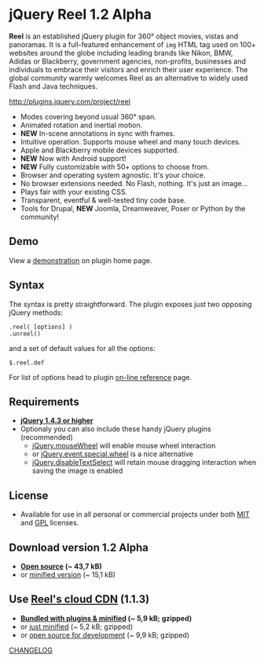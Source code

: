 
jQuery Reel 1.2 Alpha
=====================

**Reel** is an established jQuery plugin for 360° object movies, vistas and panoramas. It is a full-featured enhancement of `img` HTML tag used on 100+ websites around the globe including leading brands like Nikon, BMW, Adidas or Blackberry, government agencies, non-profits, businesses and individuals to embrace their visitors and enrich their user experience. The global community warmly welcomes Reel as an alternative to widely used Flash and Java techniques.

<http://plugins.jquery.com/project/reel>

* Modes covering beyond usual 360° span.
* Animated rotation and inertial motion.
* **NEW** In-scene annotations in sync with frames.
* Intuitive operation. Supports mouse wheel and many touch devices.
* Apple and Blackberry mobile devices supported.
* **NEW** Now with Android support!
* **NEW** Fully customizable with 50+ options to choose from.
* Browser and operating system agnostic. It's your choice.
* No browser extensions needed. No Flash, nothing. It's just an image...
* Plays fair with your existing CSS.
* Transparent, eventful & well-tested tiny code base.
* Tools for Drupal, **NEW** Joomla, Dreamweaver, Poser or Python by the community!

Demo
----
View a [demonstration][demo] on plugin home page.

Syntax
------
The syntax is pretty straightforward. The plugin exposes just two opposing jQuery methods:

    .reel( [options] )
    .unreel()

and a set of default values for all the options:

    $.reel.def

For list of options head to plugin [on-line reference][options] page.

Requirements
------------
* **[jQuery 1.4.3 or higher][jquery]**
* Optionaly you can also include these handy jQuery plugins (recommended)
    * [jQuery.mouseWheel][mousewheel] will enable mouse wheel interaction
    * or [jQuery.event.special.wheel][wheel] is a nice alternative
    * [jQuery.disableTextSelect][disabletextselect] will retain mouse dragging interaction when saving the image is enabled

License
-------
* Available for use in all personal or commercial projects under both [MIT][license-mit] and [GPL][license-gpl] licenses.

Download version 1.2 Alpha
--------------------------
* **[Open source][source] (~ 43,7 kB)**
* or [minified version][min] (~ 15,1 kB)

Use [Reel's cloud CDN][cdn] (1.1.3)
-----------------------------------
* **[Bundled with plugins & minified][cdn-bundle] (~ 5,9 kB; gzipped)**
* or [just minified][cdn-min] (~ 5,2 kB; gzipped)
* or [open source for development][cdn-devel] (~ 9,9 kB; gzipped)

[CHANGELOG][changelog]

[demo]: http://jquery.vostrel.cz/reel#demo
[options]: http://jquery.vostrel.cz/reel#options
[changelog]: http://github.com/pisi/Reel/blob/v1.2alpha/CHANGELOG.markdown
[license-mit]: http://github.com/pisi/Reel/blob/v1.2alpha/MIT-LICENSE.txt
[license-gpl]: http://github.com/pisi/Reel/blob/v1.2alpha/GPL-LICENSE.txt
[jquery]: http://www.jquery.com/
[disabletextselect]: http://www.jdempster.com/category/jquery/disabletextselect/
[mousewheel]: http://github.com/brandonaaron/jquery-mousewheel
[wheel]: http://blog.threedubmedia.com/2008/08/eventspecialwheel.html
[source]: http://github.com/pisi/Reel/raw/v1.2alpha/jquery.reel.js
[min]: http://github.com/pisi/Reel/raw/v1.2alpha/jquery.reel-min.js
[iphone-test]: http://www.youtube.com/watch?v=R0hiYmVre6s
[cdn]: http://wiki.github.com/pisi/Reel/cdn
[cdn-min]: http://code.vostrel.cz/jquery.reel.js
[cdn-bundle]: http://code.vostrel.cz/jquery.reel-bundle.js
[cdn-devel]: http://code.vostrel.cz/jquery.reel-devel.js
